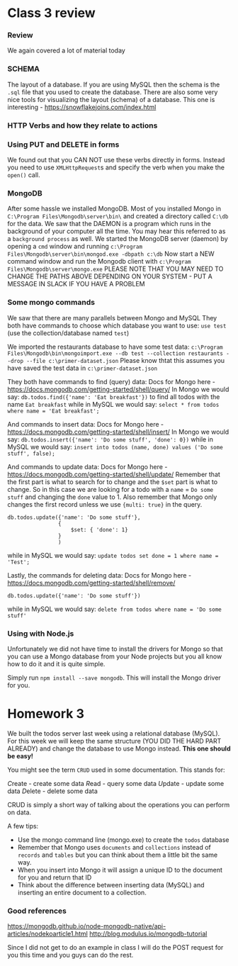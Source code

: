 # Class 3 review


### Review
We again covered a lot of material today

### SCHEMA
The layout of a database. If you are using MySQL then the schema is the `.sql` file that you used to create the database. There are also some very nice tools for
visualizing the layout (schema) of a database. This one is interesting - https://snowflakejoins.com/index.html  

### HTTP Verbs and how they relate to actions

### Using PUT and DELETE in forms
We found out that you CAN NOT use these verbs directly in forms. Instead you need to use `XMLHttpRequest`s and specify the verb when you make the `open()` call.

### MongoDB
After some hassle we installed MongoDB.
Most of you installed Mongo in `C:\Program Files\Mongodb\server\bin\` and created a directory called `C:\db` for the data.
We saw that the DAEMON is a program which runs in the background of your computer all the time. You may hear this referred to as a `background process` as well.
We started the MongoDB server (daemon) by opening a `cmd` window and running `c:\Program Files\Mongodb\server\bin\mongod.exe -dbpath c:\db`
Now start a NEW command window and run the Mongodb client with `c:\Program Files\Mongodb\server\mongo.exe`
PLEASE NOTE THAT YOU MAY NEED TO CHANGE THE PATHS ABOVE DEPENDING ON YOUR SYSTEM - PUT A MESSAGE IN SLACK IF YOU HAVE A PROBLEM

### Some mongo commands
We saw that there are many parallels between Mongo and MySQL
They both have commands to choose which database you want to use:
`use test` (use the collection/database named `test`)

We imported the restaurants database to have some test data:
`c:\Program Files\Mongodb\bin\mongoimport.exe --db test --collection restaurants --drop --file c:\primer-dataset.json`
Please know thtat this assumes you have saved the test data in `c:\primer-dataset.json`

They both have commands to find (query) data:
Docs for Mongo here - https://docs.mongodb.com/getting-started/shell/query/
In Mongo we would say:
`db.todos.find({'name': 'Eat breakfast'})` to find all todos with the name `Eat breakfast`
while in MySQL we would say:
`select * from todos where name = 'Eat breakfast';`

And commands to insert data:
Docs for Mongo here - https://docs.mongodb.com/getting-started/shell/insert/
In Mongo we would say:
`db.todos.insert({'name': 'Do some stuff', 'done': 0})`
while in MySQL we would say:
`insert into todos (name, done) values ('Do some stuff', false);`

And commands to update data:
Docs for Mongo here - https://docs.mongodb.com/getting-started/shell/update/
Remember that the first part is what to search for to change and the `$set` part is what to change.
So in this case we are looking for a todo with a `name` = `Do some stuff` and changing the `done` value to 1.
Also remember that Mongo only changes the first record unless we use `{multi: true}` in the query.
```
db.todos.update({'name': 'Do some stuff'},
				{
					$set: { 'done': 1}
				}
				)
```
while in MySQL we would say:
`update todos set done = 1 where name = 'Test';`

Lastly, the commands for deleting data:
Docs for Mongo here - https://docs.mongodb.com/getting-started/shell/remove/
```
db.todos.update({'name': 'Do some stuff'})
```
while in MySQL we would say:
`delete from todos where name = 'Do some stuff'`

### Using with Node.js
Unfortunately we did not have time to install the drivers for Mongo so that you can use a Mongo database from your Node projects but you all know how to do it and it is quite simple.

Simply run `npm install --save mongodb`. This will install the Mongo driver for you.

# Homework 3
We built the todos server last week using a relational database (MySQL). For this week we will keep the same structure (YOU DID THE HARD PART ALREADY) and change the database to use Mongo instead.
**This one should be easy!**

You might see the term `CRUD` used in some documentation. This stands for:

*C*reate - create some data 
*R*ead - query some data
*U*pdate - update some data
*D*elete - delete some data

CRUD is simply a short way of talking about the operations you can perform on data.

A few tips:
 - Use the mongo command line (mongo.exe) to create the `todos` database
 - Remember that Mongo uses `documents` and `collections` instead of `records` and `tables` but you can think about them a little bit the same way.
 - When you insert into Mongo it will assign a unique ID to the document for you and return that ID
 - Think about the difference between inserting data (MySQL) and inserting an entire document to a collection.

### Good references
https://mongodb.github.io/node-mongodb-native/api-articles/nodekoarticle1.html
http://blog.modulus.io/mongodb-tutorial


Since I did not get to do an example in class I will do the POST request for you this time and you guys can do the rest.
